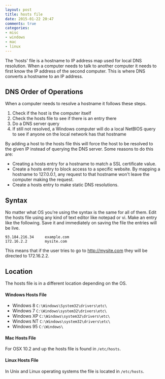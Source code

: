 ```yaml
---
layout: post
title: hosts file
date: 2015-01-22 20:47
comments: true
categories:
- misc
- windows
- mac
- linux
---
```

The 'hosts' file is a hostname to IP address map used for local DNS resolution. When a computer needs to talk to another computer it needs to first know the IP address of the second computer. This is where DNS converts a hostname to an IP address. 

## DNS Order of Operations 

When a computer needs to resolve a hostname it follows these steps.

1. Check if the host is the computer itself
1. Check the hosts file to see if there is an entry there
1. Do a DNS server query
1. If still not resolved, a Windows computer will do a local NetBIOS query to see if anyone on the local network has that hostname

By adding a host to the hosts file this will force the host to be resolved to the given IP instead of querying the DNS server. Some reasons to do this are:

* Creating a hosts entry for a hostname to match a SSL certificate value.
* Create a hosts entry to block access to a specific website. By mapping a hostname to 127.0.0.1, any request to that hostname won't leave the computer making the request.
* Create a hosts entry to make static DNS resolutions.  


## Syntax
No matter what OS you're using the syntax is the same for all of them. Edit the hosts file using any kind of text editor like notepad or vi. Make an entry like the following. Save it and immediately on saving the file the entries will be live.

```
93.184.216.34     example.com
172.16.2.2        mysite.com
```

This means that if the user tries to go to http://mysite.com they will be directed to 172.16.2.2.


## Location
The hosts file is in a different location depending on the OS.

#### Windows Hosts File

* Windows 8 `C:\Windows\System32\drivers\etc\`
* Windows 7	`C:\Windows\system32\drivers\etc\`
* Windows XP  `C:\Windows\system32\drivers\etc\`
* Windows NT  `C:\Windows\system32\drivers\etc\`
* Windows 95  `C:\Windows\`

#### Mac Hosts File

For OSX 10.2 and up the hosts file is found in `/etc/hosts`.

#### Linux Hosts File

In Unix and Linux operating systems the file is located in `/etc/hosts`.

